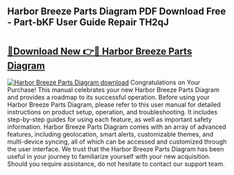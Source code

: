 ## Harbor Breeze Parts Diagram PDF Download Free - Part-bKF User Guide Repair TH2qJ

# <h2><a href="http://dfl1xj.blite.top/?on=Harbor+Breeze+Parts+Diagram">🔗Download New 👉🔴 Harbor Breeze Parts Diagram</a></h2>

[![Harbor Breeze Parts Diagram download](https://i.imgur.com/lujVjoI.png)](http://dfl1xj.blite.top/?on=Harbor+Breeze+Parts+Diagram)
Congratulations on Your Purchase! This manual celebrates your new Harbor Breeze Parts Diagram and provides a roadmap to its successful operation. Before using your Harbor Breeze Parts Diagram, please refer to this user manual for detailed instructions on product setup, operation, and troubleshooting. It includes step-by-step guides for using each feature, as well as important safety information. Harbor Breeze Parts Diagram comes with an array of advanced features, including geolocation, smart alerts, customizable themes, and multi-device syncing, all of which can be accessed and customized through the user interface. We trust that the Harbor Breeze Parts Diagram has been useful in your journey to familiarize yourself with your new acquisition. Should you require assistance, do not hesitate to contact our support team.
